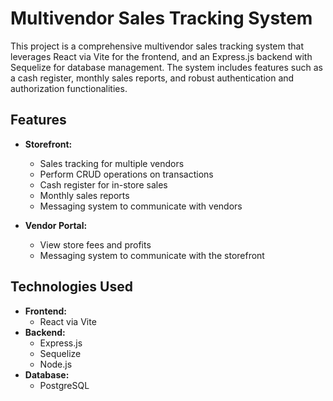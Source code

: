 # Multivendor Sales Tracking System

This project is a comprehensive multivendor sales tracking system that leverages React via Vite for the frontend, and an Express.js backend with Sequelize for database management. The system includes features such as a cash register, monthly sales reports, and robust authentication and authorization functionalities.



## Features

- **Storefront:**
  - Sales tracking for multiple vendors
  - Perform CRUD operations on transactions
  - Cash register for in-store sales
  - Monthly sales reports
  - Messaging system to communicate with vendors

- **Vendor Portal:**
  - View store fees and profits
  - Messaging system to communicate with the storefront

## Technologies Used

- **Frontend:**
  - React via Vite
- **Backend:**
  - Express.js
  - Sequelize
  - Node.js
- **Database:**
  - PostgreSQL

